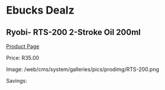 
# Ebucks Dealz
## Ryobi- RTS-200 2-Stroke Oil 200ml
[Product Page](https://www.ebucks.com/web/shop/productSelected.do?prodId=1220456444&catId=370101825)

Price: R35.00

Image: /web/cms/system/galleries/pics/prodimg/RTS-200.png

Savings: 


	